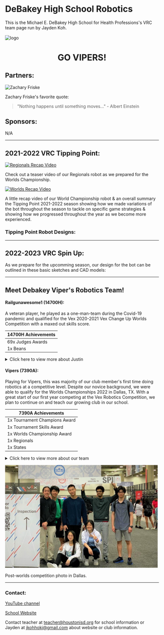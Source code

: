 # **DeBakey High School Robotics**
This is the Michael E. DeBakey High School for Health Professions's VRC team page run by Jayden Koh.

<img align="center" src="assets/images/logo.jpg" alt="logo"/>


<h1 align="center">GO VIPERS!</h1>


## Partners:

![Zachary Friske](https://img.youtube.com/vi/LWeRpSevDQM/0.jpg)

Zachary Friske's favorite quote: 

> "Nothing happens until something moves..." - Albert Einstein

## Sponsors:

N/A

---

## 2021-2022 VRC Tipping Point:

[![Regionals Recap Video](https://img.youtube.com/vi/eypWUHWcoWM/0.jpg)](https://www.youtube.com/watch?v=eypWUHWcoWM "Regionals Recap Video")

Check out a teaser video of our Regionals robot as we prepared for the Worlds Championship.


[![Worlds Recap Video](https://img.youtube.com/vi/QyE6XxmgVgw/0.jpg)](https://www.youtube.com/watch?v=QyE6XxmgVgw "Worlds Recap Video")

A little recap video of our World Championship robot & an overall summary the Tipping Point 2021-2022 season showing how we made variations of the bot throughout the season to tackle on specific game strategies & showing how we progressed throughout the year as we become more experienced.

  
### Tipping Point Robot Designs:
  
---
  
## 2022-2023 VRC Spin Up:
  
As we prepare for the upcomming season, our design for the bot can be outlined in these basic sketches and CAD models:
  
---

## Meet Debakey Viper's Robotics Team!
  
#### Railgunawesome1 (14700H):
A veteran player, he played as a one-man-team during the Covid-19 pandemic and qualified for the Vex 2020-2021 Vex Change Up Worlds Competition with a maxed out skills score.

| 14700H Achievements                                               |
| ------------------------------------------------------------------|
| 69x Judges Awards               | 1x Judges Award?                |
| 1x Beans                        | 69x Design Award?               |
  
  
  
<details id="h1">
<summary>Click here to view more about Justin</summary>


<kbd> <img src="assets/images/members/justi.JPG" alt="justic" width="500"/> </kbd>
<div id = "hl">  
Justin Hung (Class of 22)  
  
- Builder & Programmer
  
</div>

</details>
  
#### Vipers (7390A):
Playing for Vipers, this was majority of our club member's first time doing robotics at a competitive level. Despite our novice background, we were able to qualify for the Worlds Championships 2022 in Dallas, TX. With a great start of our first year competing at the Vex Robotics Competition, we plan to continue on and teach our growing club in our school.
   
   
| 7390A Achievements                                                |
| ------------------------------------------------------------------|
| 1x Tournament Champions Award   | 1x Judges Award?                |
| 1x Tournament Skills Award      | 1x Design Award?                |
| 1x Worlds Championship Award    | idk old senior                  |
| 1x Regionals                    | 2x Participation                |
| 1x States                       | Rank 77 Worlds  :DD             |
  
  
<details id="hl">
<summary id="hl">Click here to view more about our team</summary>


<kbd> <img src="assets/images/members/rusg.JPG" alt="rusg" width="400"/> </kbd>
<div id = "hl">  
Rusheel Mitakantti (Class of 23)
> Builder
</div>

<kbd> <img src="assets/images/members/Jose.PNG" alt="Jose" width="400"/> </kbd>
<div id = "hl">  
Josephine Duong (Class of 22)  
> Builder
</div>
  
<kbd> <img src="assets/images/members/crack2.JPG" alt="Crack" width="400"/> </kbd> 
<div id = "hl">  
Jacqueline Duong (Class of 24)  
> Builder
</div>
  
<kbd> <img src="assets/images/members/DavidDing.jpg" alt="David" width="400"/> </kbd> 
<div id = "hl"> 
David Ding (Class of 23)  
> Builder
</div>
  
<kbd> <img src="assets/images/members/Will.JPG" alt="Will" width="400"/> </kbd> 
<div id = "hl"> 
William Yun (Class of 23) 
> Builder
</div>
  
<kbd> <img src="assets/images/members/mushroomdude2.JPG" alt="Saatvik" width="400"/> </kbd>
<div id = "hl"> 
Saatvik Kumar (Class of 23)  
> Builder
</div>
  
<kbd> <img src="assets/images/members/Jay.JPG" alt="Jay" width="400"/> </kbd>
<div id = "hl">  
Jayden Koh (Class of 23)  
> Programmer
</div>
  
</details>
  
<kbd> <img src="assets/images/members/postworlds.JPG" alt="Group" width="500"/> </kbd>

Post-worlds competition photo in Dallas. 


---

### Contact: 

[YouTube channel](https://www.youtube.com/channel/UCPRNu3b24dm8QbPjyHDwf6w "Click to visit 7390A Vipers")

[School Website](https://www.houstonisd.org/debakey "Click to visit Debakey HSHP homepage") 

Contact teacher at <teacher@houstonisd.org> for school information or Jayden at <jkohhokj@gmail.com> about website or club information.

<script src="assets/script.js" type="text/javascript"></script>

